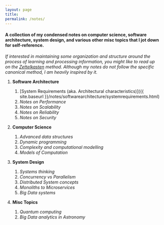 ```yaml
---
layout: page
title:
permalink: /notes/
---
```



#### A collection of my condensed notes on computer science, software architecture, system design, and various other misc topics that I jot down for self-reference. 

_If interested in maintaining some organization and structure around the process of learning and processing information, you might like to read up on the [Zettelkasten](https://zenkit.com/en/blog/a-beginners-guide-to-the-zettelkasten-method/) method. Although my notes do not follow the specific canonical method, I am heavily inspired by it._

1. **Software Architecture**
    1. [System Requirements (aka. Architectural characteristics)]({{ site.baseurl }}/notes/softwarearchitecture/systemrequirements.html)
    2. _Notes on Performance_
    3. _Notes on Scalability_
    4. _Notes on Reliability_
    5. _Notes on Security_

2. **Computer Science**
    1. _Advanced data structures_
    2. _Dynamic programming_
    3. _Complexity and computational modelling_
    4. _Models of Computation_

3. **System Design**
    1. _Systems thinking_
    2. _Concurrency vs Parallelism_
    3. _Distributed System concepts_
    4. _Monoliths to Microservices_
    5. _Big Data systems_

4. **Misc Topics**
    1. _Quantum computing_
    2. _Big Data analytics in Astronomy_









